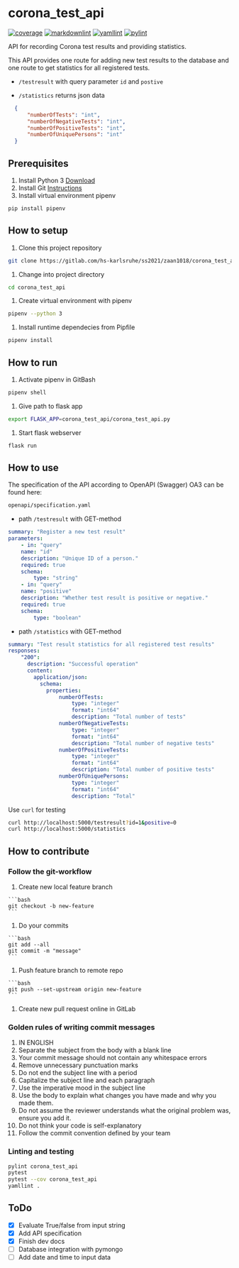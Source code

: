 # corona_test_api

[![coverage](https://gitlab.com/hs-karlsruhe/ss2021/zaan1018/corona_test_api/badges/master/coverage.svg)](https://hs-karlsruhe.gitlab.io/ss2021/zaan1018/corona_test_api/test/)
[![markdownlint](https://hs-karlsruhe.gitlab.io/ss2021/zaan1018/corona_test_api/badges/markdownlint.svg)](https://gitlab.com/hs-karlsruhe/ss2021/zaan1018/corona_test_api/commits/master)
[![yamllint](https://hs-karlsruhe.gitlab.io/ss2021/zaan1018/corona_test_api/badges/yamllint.svg)](https://gitlab.com/hs-karlsruhe/ss2021/zaan1018/corona_test_api/commits/master)
[![pylint](https://hs-karlsruhe.gitlab.io/ss2021/zaan1018/corona_test_api/badges/pylint.svg)](https://hs-karlsruhe.gitlab.io/ss2021/zaan1018/corona_test_api/lint/)

API for recording Corona test results and providing statistics.

This API provides one route for adding new test results to the database and one route to get statistics for all registered tests.

- `/testresult` with query parameter `id` and `postive`

- `/statistics` returns json data

```json
  {
      "numberOfTests": "int",
      "numberOfNegativeTests": "int",
      "numberOfPositiveTests": "int",
      "numberOfUniquePersons": "int"
  }
```

## Prerequisites

 1. Install Python 3 [Download](https://www.python.org/downloads/)
 1. Install Git [Instructions](https://git-scm.com/book/en/v2/Getting-Started-Installing-Git)
 1. Install virtual environment pipenv

   ```bash
   pip install pipenv
   ```

## How to setup

 1. Clone this project repository

   ```bash
   git clone https://gitlab.com/hs-karlsruhe/ss2021/zaan1018/corona_test_api.git
   ```

 1. Change into project directory

   ```bash
   cd corona_test_api
   ```

 1. Create virtual environment with pipenv

   ```bash
   pipenv --python 3
   ```

 1. Install runtime dependecies from Pipfile

   ```bash
   pipenv install
   ```

## How to run

 1. Activate pipenv in GitBash

   ```bash
   pipenv shell
   ```

 1. Give path to flask app

   ```bash
   export FLASK_APP=corona_test_api/corona_test_api.py
   ```

 1. Start flask webserver

   ```bash
   flask run
   ```

## How to use

The specification of the API according to OpenAPI (Swagger) OA3 can be found here:

```bash
openapi/specification.yaml
```

- path `/testresult` with GET-method

```yaml
summary: "Register a new test result"
parameters:
    - in: "query"
    name: "id"
    description: "Unique ID of a person."
    required: true
    schema:
        type: "string"
    - in: "query"
    name: "positive"
    description: "Whether test result is positive or negative."
    required: true
    schema:
        type: "boolean"
```

- path `/statistics` with GET-method

```yaml
summary: "Test result statistics for all registered test results"
responses:
    "200":
      description: "Successful operation"
      content:
        application/json:
          schema:
            properties:
                numberOfTests:
                    type: "integer"
                    format: "int64"
                    description: "Total number of tests"
                numberOfNegativeTests:
                    type: "integer"
                    format: "int64"
                    description: "Total number of negative tests"
                numberOfPositiveTests:
                    type: "integer"
                    format: "int64"
                    description: "Total number of positive tests"
                numberOfUniquePersons:
                    type: "integer"
                    format: "int64"
                    description: "Total"
```

Use `curl` for testing

```bash
curl http://localhost:5000/testresult?id=1&positive=0
curl http://localhost:5000/statistics
```

## How to contribute

### Follow the git-workflow

  1. Create new local feature branch

    ```bash
    git checkout -b new-feature
    ```

  1. Do your commits

    ```bash
    git add --all
    git commit -m "message"
    ```

  1. Push feature branch to remote repo

    ```bash
    git push --set-upstream origin new-feature
    ```

  1. Create new pull request online in GitLab

### Golden rules of writing commit messages

1. IN ENGLISH
1. Separate the subject from the body with a blank line
1. Your commit message should not contain any whitespace errors
1. Remove unnecessary punctuation marks
1. Do not end the subject line with a period
1. Capitalize the subject line and each paragraph
1. Use the imperative mood in the subject line
1. Use the body to explain what changes you have made and why you made them.
1. Do not assume the reviewer understands what the original problem was, ensure you add it.
1. Do not think your code is self-explanatory
1. Follow the commit convention defined by your team

### Linting and testing

```bash
pylint corona_test_api
pytest
pytest --cov corona_test_api
yamllint .
```

## ToDo

- [x] Evaluate True/false from input string
- [x] Add API specification
- [x] Finish dev docs
- [ ] Database integration with pymongo
- [ ] Add date and time to input data
